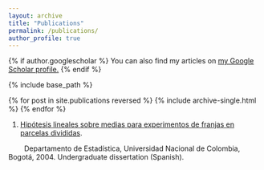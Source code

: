 ```yaml
---
layout: archive
title: "Publications"
permalink: /publications/
author_profile: true
---
```


{% if author.googlescholar %}
  You can also find my articles on <u><a href="{{author.googlescholar}}">my Google Scholar profile</a>.</u>
{% endif %}

{% include base_path %}

{% for post in site.publications reversed %}
  {% include archive-single.html %}
{% endfor %}
1. [Hipótesis lineales sobre medias para experimentos de franjas en parcelas divididas](https://danielandresgp.github.io/files/TesisPregrado.pdf). 

&nbsp;&nbsp;&nbsp;&nbsp;&nbsp;&nbsp;&nbsp; Departamento de Estadística, Universidad Nacional de Colombia, Bogotá, 2004. Undergraduate dissertation (Spanish).
